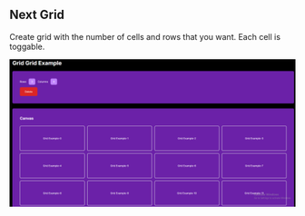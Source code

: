 ## Next Grid

Create grid with the number of cells and rows that you want. Each cell is toggable.

![Grid Display](doc/image.png)
